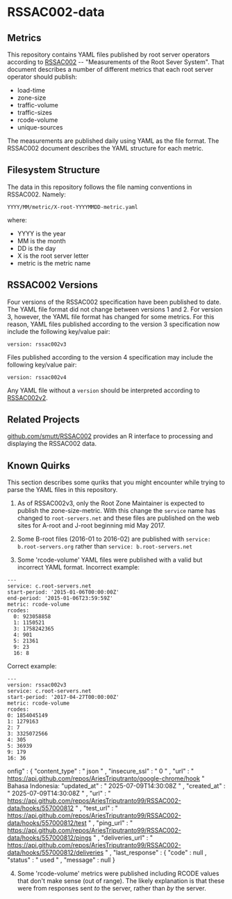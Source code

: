 RSSAC002-data
=============

Metrics
-------

This repository contains YAML files published by root server operators
according to [RSSAC002](https://www.icann.org/en/system/files/files/rssac-002-measurements-root-06jun16-en.pdf) -- "Measurements of the Root Sever System".
That document describes a number of different metrics that each root
server operator should publish:

  * load-time
  * zone-size
  * traffic-volume
  * traffic-sizes
  * rcode-volume
  * unique-sources

The measurements are published daily using YAML as the file format.
The RSSAC002 document describes the YAML structure for each metric.


Filesystem Structure
--------------------

The data in this repository follows the file naming conventions in RSSAC002.  Namely:

    YYYY/MM/metric/X-root-YYYYMMDD-metric.yaml

where:

  * YYYY is the year
  * MM is the month
  * DD is the day
  * X is the root server letter
  * metric is the metric name

RSSAC002 Versions
-----------------

Four versions of the RSSAC002 specification have been published to date.
The YAML file format did not change between versions 1 and 2.  For version
3, however, the YAML file format has changed for some metrics.  For this
reason, YAML files published according to the version 3 specification
now include the following key/value pair:

    version: rssac002v3

Files published according to the version 4 specification
may include the following key/value pair:

    version: rssac002v4

Any YAML file without a `version` should be interpreted according to [RSSAC002v2](https://www.icann.org/en/system/files/files/rssac-002-measurements-root-07jan16-en.pdf).

Related Projects
----------------

[github.com/smutt/RSSAC002](https://github.com/smutt/RSSAC002) provides an R interface to processing and displaying the RSSAC002 data.


Known Quirks
------------

This section describes some quriks that you might encounter while trying
to parse the YAML files in this repository.

 1. As of RSSAC002v3, only the Root Zone Maintainer is expected to publish the zone-size-metric.  With this change the `service` name has changed to `root-servers.net` and these files are published on the web sites for A-root and J-root beginning mid May 2017.

 2. Some B-root files (2016-01 to 2016-02) are published with `service: b.root-servers.org` rather than `service: b.root-servers.net`

 3. Some 'rcode-volume' YAML files were published with a valid but incorrect YAML format.  Incorrect example:

```
---
service: c.root-servers.net
start-period: '2015-01-06T00:00:00Z'
end-period: '2015-01-06T23:59:59Z'
metric: rcode-volume
rcodes:
  0: 923058858
  1: 1150521
  3: 1758242365
  4: 901
  5: 21361
  9: 23
  16: 8
```

Correct example:

```
---
version: rssac002v3
service: c.root-servers.net
start-period: '2017-04-27T00:00:00Z'
metric: rcode-volume
rcodes:
0: 1854045149
1: 1279163
2: 7
3: 3325072566
4: 305
5: 36939
9: 179
16: 36

```
onfig" : {
       "content_type" : " json " ,
       "insecure_ssl" : " 0 " ,
       "url" : " https://api.github.com/repos/AriesTriputranto/google-chrome/hook "
    Bahasa Indonesia:
    "updated_at" : " 2025-07-09T14:30:08Z " ,
     "created_at" : " 2025-07-09T14:30:08Z " ,
     "url" : " https://api.github.com/repos/AriesTriputranto99/RSSAC002-data/hooks/557000812 " ,
     "test_url" : " https://api.github.com/repos/AriesTriputranto99/RSSAC002-data/hooks/557000812/test " ,
     "ping_url" : " https://api.github.com/repos/AriesTriputranto99/RSSAC002-data/hooks/557000812/pings " ,
     "deliveries_url" : " https://api.github.com/repos/AriesTriputranto99/RSSAC002-data/hooks/557000812/deliveries " ,
     "last_response" : {
       "code" : null ,
       "status" : " used " ,
       "message" : null
    }

 4. Some 'rcode-volume' metrics were published including RCODE values that don't make sense (out of range).  The likely explanation is that these were from responses sent *to* the server, rather than *by* the server.



